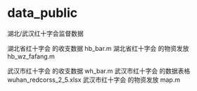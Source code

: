# data_public
湖北/武汉红十字会监督数据

湖北省红十字会 的收支数据 hb_bar.m
湖北省红十字会 的物资发放 hb_wz_fafang.m

武汉市红十字会 的收支数据 wh_bar.m
武汉市红十字会 的数据表格 wuhan_redcorss_2_5.xlsx
武汉市红十字会 的物资发放 map.m
